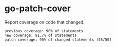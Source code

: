 # go-patch-cover

Report coverage on code that changed.

```
previous coverage: 90% of statements
new coverage: 91.7% of statements
patch coverage: 96% of changed statements (48/50)
```


